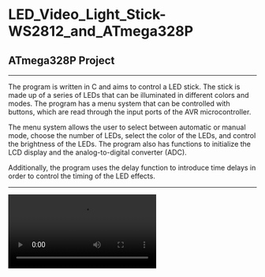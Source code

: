 # LED_Video_Light_Stick-WS2812_and_ATmega328P

## ATmega328P Project
 _______________________________________________________________________________________________________________________
 
The program is written in C and aims to control a LED stick. The stick is made up of a series of LEDs that can be illuminated in different colors and modes. The program has a menu system that can be controlled with buttons, which are read through the input ports of the AVR microcontroller. 

The menu system allows the user to select between automatic or manual mode, choose the number of LEDs, select the color of the LEDs, and control the brightness of the LEDs. The program also has functions to initialize the LCD display and the analog-to-digital converter (ADC). 

Additionally, the program uses the delay function to introduce time delays in order to control the timing of the LED effects.

 _______________________________________________________________________________________________________________________
 
 ![test Light Stick ](https://user-images.githubusercontent.com/81490448/227623688-7d2c1014-4af9-453b-9f7a-28392c2c0b15.mp4)
